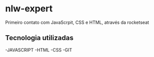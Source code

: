 # nlw-expert
Primeiro contato com  JavaScrpit, CSS e HTML, através da rocketseat

## Tecnologia utilizadas

-JAVASCRIPT
-HTML
-CSS
-GIT
